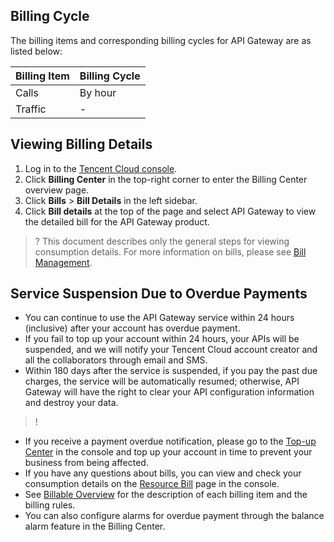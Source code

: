 ## Billing Cycle

The billing items and corresponding billing cycles for API Gateway are as listed below:

| Billing Item | Billing Cycle |
| -------- | ---------- |
| Calls | By hour |
| Traffic | - |

## Viewing Billing Details
1. Log in to the [Tencent Cloud console](https://console.cloud.tencent.com/).
2. Click **Billing Center** in the top-right corner to enter the Billing Center overview page.
3. Click **Bills** > **Bill Details** in the left sidebar.
4. Click **Bill details** at the top of the page and select API Gateway to view the detailed bill for the API Gateway product.

>? This document describes only the general steps for viewing consumption details. For more information on bills, please see [Bill Management](https://intl.cloud.tencent.com/document/product/555).

## Service Suspension Due to Overdue Payments

- You can continue to use the API Gateway service within 24 hours (inclusive) after your account has overdue payment.
- If you fail to top up your account within 24 hours, your APIs will be suspended, and we will notify your Tencent Cloud account creator and all the collaborators through email and SMS.
- Within 180 days after the service is suspended, if you pay the past due charges, the service will be automatically resumed; otherwise, API Gateway will have the right to clear your API configuration information and destroy your data.

>!
- If you receive a payment overdue notification, please go to the [Top-up Center](https://console.cloud.tencent.com/account/recharge) in the console and top up your account in time to prevent your business from being affected.
- If you have any questions about bills, you can view and check your consumption details on the [Resource Bill](https://console.cloud.tencent.com/account/resources) page in the console.
- See [Billable Overview](https://intl.cloud.tencent.com/document/product/628/11771) for the description of each billing item and the billing rules.
- You can also configure alarms for overdue payment through the balance alarm feature in the Billing Center.

